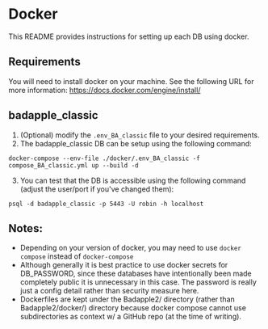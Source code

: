 # Docker
This README provides instructions for setting up each DB using docker.

## Requirements
You will need to install docker on your machine. See the following URL for more information:
https://docs.docker.com/engine/install/ 


## badapple_classic
1. (Optional) modify the `.env_BA_classic` file to your desired requirements. 
2. The badapple_classic DB can be setup using the following command:
```
docker-compose --env-file ./docker/.env_BA_classic -f compose_BA_classic.yml up --build -d
```
3. You can test that the DB is accessible using the following command (adjust the user/port if you've changed them):
```
psql -d badapple_classic -p 5443 -U robin -h localhost
```


## Notes:
* Depending on your version of docker, you may need to use `docker compose` instead of `docker-compose`
* Although generally it is best practice to use docker secrets for DB_PASSWORD, since these databases have intentionally been made completely public it is unnecessary in this case. The password is really just a config detail rather than security measure here.
* Dockerfiles are kept under the Badapple2/ directory (rather than Badapple2/docker/) directory because docker compose cannot use subdirectories as context w/ a GitHub repo (at the time of writing).